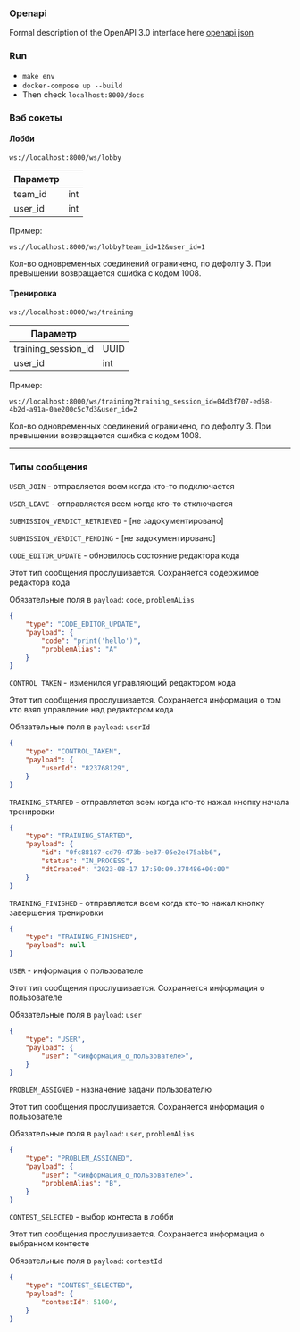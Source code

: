 ### Openapi
Formal description of the OpenAPI 3.0 interface here [openapi.json](./openapi.json)

### Run
- `make env`
- `docker-compose up --build`
- Then check `localhost:8000/docs`


### Вэб сокеты

#### Лобби

`ws://localhost:8000/ws/lobby`


| Параметр       |         |
|----------------|---------|
| team_id        | int     |
| user_id        | int     |

Пример:
~~~~
ws://localhost:8000/ws/lobby?team_id=12&user_id=1
~~~~

Кол-во одновременных соединений ограничено, по дефолту 3.
При превышении возвращается ошибка с кодом 1008.


#### Тренировка

`ws://localhost:8000/ws/training`


| Параметр            |                    |
|---------------------|--------------------|
| training_session_id | UUID               |
| user_id             | int                |

Пример:
~~~~
ws://localhost:8000/ws/training?training_session_id=04d3f707-ed68-4b2d-a91a-0ae200c5c7d3&user_id=2
~~~~

Кол-во одновременных соединений ограничено, по дефолту 3.
При превышении возвращается ошибка с кодом 1008.

---

### Типы сообщения

`USER_JOIN` - отправляется всем когда кто-то подключается

`USER_LEAVE` - отправляется всем когда кто-то отключается

`SUBMISSION_VERDICT_RETRIEVED` - [не задокументировано]

`SUBMISSION_VERDICT_PENDING` - [не задокументировано]

`CODE_EDITOR_UPDATE` - обновилось состояние редактора кода

Этот тип сообщения прослушивается. Сохраняется содержимое редактора кода

Обязательные поля в `payload`: `code`, `problemALias`
~~~~json
{
    "type": "CODE_EDITOR_UPDATE",
    "payload": {
        "code": "print('hello')",
        "problemAlias": "A"
    }
}
~~~~

`CONTROL_TAKEN` - изменился управляющий редактором кода

Этот тип сообщения прослушивается. Сохраняется информация о том кто взял управление над редактором кода

Обязательные поля в `payload`: `userId`
~~~~json
{
    "type": "CONTROL_TAKEN",
    "payload": {
        "userId": "823768129",
    }
}
~~~~

`TRAINING_STARTED` - отправляется всем когда кто-то нажал кнопку начала тренировки

~~~~json
{
    "type": "TRAINING_STARTED",
    "payload": {
        "id": "0fc88187-cd79-473b-be37-05e2e475abb6",
        "status": "IN_PROCESS",
        "dtCreated": "2023-08-17 17:50:09.378486+00:00"
    }
}
~~~~

`TRAINING_FINISHED` - отправляется всем когда кто-то нажал кнопку завершения тренировки

~~~~json
{
    "type": "TRAINING_FINISHED",
    "payload": null
}
~~~~

`USER` - информация о пользователе

Этот тип сообщения прослушивается. Сохраняется информация о пользователе

Обязательные поля в `payload`: `user`
~~~~json
{
    "type": "USER",
    "payload": {
        "user": "<информация_о_пользователе>",
    }
}
~~~~


`PROBLEM_ASSIGNED` - назначение задачи пользователю

Этот тип сообщения прослушивается. Сохраняется информация о пользователе

Обязательные поля в `payload`: `user`, `problemAlias`
~~~~json
{
    "type": "PROBLEM_ASSIGNED",
    "payload": {
        "user": "<информация_о_пользователе>",
        "problemAlias": "B",
    }
}
~~~~

`CONTEST_SELECTED` - выбор контеста в лобби

Этот тип сообщения прослушивается. Сохраняется информация о выбранном контесте

Обязательные поля в `payload`: `contestId`
~~~~json
{
    "type": "CONTEST_SELECTED",
    "payload": {
        "contestId": 51004,
    }
}
~~~~